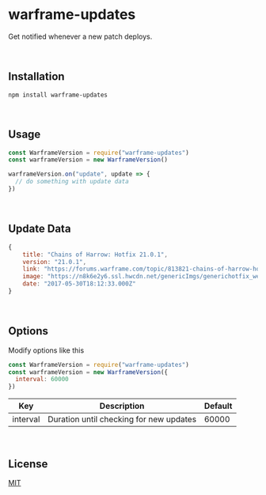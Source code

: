 # warframe-updates
Get notified whenever a new patch deploys.

<br>

## Installation
`npm install warframe-updates`

<br>

## Usage
```js
const WarframeVersion = require("warframe-updates")
const warframeVersion = new WarframeVersion()

warframeVersion.on("update", update => {
  // do something with update data
})
```

<br>

## Update Data
```js
{ 
    title: "Chains of Harrow: Hotfix 21.0.1",
    version: "21.0.1",
    link: "https://forums.warframe.com/topic/813821-chains-of-harrow-hotfix-2101/",
    image: "https://n8k6e2y6.ssl.hwcdn.net/genericImgs/generichotfix_website.jpg"
    date: "2017-05-30T18:12:33.000Z"
}
```

<br>

## Options
Modify options like this
```js
const WarframeVersion = require("warframe-updates")
const warframeVersion = new WarframeVersion({
  interval: 60000
})
```

| Key | Description | Default |
| --- | ----------- | ------- |
| interval | Duration until checking for new updates | 60000 |

<br>

## License
[MIT](/LICENSE)
